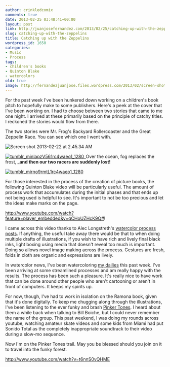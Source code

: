 ```yaml
---
author: crinkledcomix
comments: true
date: 2013-02-25 03:48:41+00:00
layout: post
link: http://juanjosefernandez.com/2013/02/25/catching-up-with-the-zeppelins/
slug: catching-up-with-the-zeppelins
title: Catching up with the Zeppelins
wordpress_id: 1650
categories:
- Music
- Process
tags:
- children's books
- Quinton Blake
- watercolors
old: true
image: http://fernandezjuanjose.files.wordpress.com/2013/02/screen-shot-2013-02-22-at-2-45-34-am.png
---
```


For the past week I've been hunkered down working on a children's book pitch to hopefully make to some publishers. Here's a peek at the cover that I've been working on. I had to choose between two stories that came to me one night. I arrived at these primarily based on the principle of catchy titles. I reckoned the stories would flow from there.
<!--more-->
The two stories were Mr. Frog's Backyard Rollercoaster and the Great Zeppelin Race. You can see which one I went with.

![Screen shot 2013-02-22 at 2.45.34 AM](http://fernandezjuanjose.files.wordpress.com/2013/02/screen-shot-2013-02-22-at-2-45-34-am.png)


[![tumblr_minlapzV561rc4waeo1_1280](http://fernandezjuanjose.files.wordpress.com/2013/02/tumblr_minlapzv561rc4waeo1_1280.png)](http://fernandezjuanjose.files.wordpress.com/2013/02/tumblr_minlapzv561rc4waeo1_1280.png)_Over the ocean, fog replaces the frost,
___and then our two racers are suddenly lost!__


[![tumblr_mirno9rmtL1rc4waeo1_1280](http://fernandezjuanjose.files.wordpress.com/2013/02/tumblr_mirno9rmtl1rc4waeo1_1280.png)](http://fernandezjuanjose.files.wordpress.com/2013/02/tumblr_mirno9rmtl1rc4waeo1_1280.png)

For those interested in the process of the creation of picture books, the following Quinton Blake video will be particularly useful. The amount of process work that accumulates during the initial phases and that ends up not being used is helpful to see. It's important to not be too precious and let the ideas make marks on the page.

http://www.youtube.com/watch?feature=player_embedded&v=qCHoUZHcK9Q#!

I came across this video thanks to Alec Longstreth's [watercolor process posts](http://www.aleclongstreth.com/2013/01/100-watercolors-process-part-2.html). If anything, the useful take away there would be that to when doing multiple drafts of illustrations, if you wish to have rich and lively final black inks, light boxing using media that doesn't reveal too much is important. Doing so allows novel image making across the process. Gestures are fresh, folds in cloth are organic and expressions are lively.

In watercolor news, I've been watercoloring [my dailies](http://crinklesnsmudges.tumblr.com/post/43756105213/crinkled-dailies-24-canis-minor) this past week. I've been arriving at some streamlined processes and am really happy with the results. The process has been such a pleasure. It's really nice to have work that can be done around other people who aren't cartooning or aren't in front of computers. It keeps my spirits up.

For now, though, I've had to work in isolation on the Ramona book, given that it's done digitally. To keep me chugging along through the illustrations, I've been listening to the ever funky and brash [Pinker Tones](http://www.thepinkertones.com/). I heard about them a while back when talking to Bill Boiche, but I could never remember the name of the group. This past weekend, I was doing my rounds across youtube, watching amateur skate videos and some kids from Miami had put Sonido Total as the completely inappropriate soundtrack to their video during a slow-mo sequence.

Now I'm on the Pinker Tones trail. May you be blessed should you join on it to travel into the funky forest.

http://www.youtube.com/watch?v=t6nnS0vQHME
